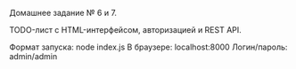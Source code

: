 Домашнее задание № 6 и 7.

TODO-лист с HTML-интерфейсом, авторизацией и REST API.

Формат запуска: node index.js
В браузере: localhost:8000
Логин/пароль: admin/admin
